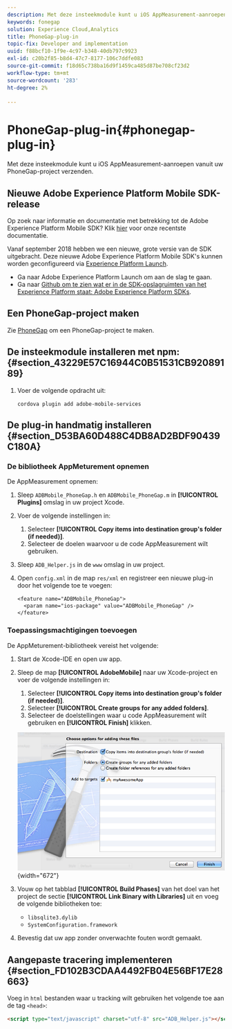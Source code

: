 ```yaml
---
description: Met deze insteekmodule kunt u iOS AppMeasurement-aanroepen vanuit uw PhoneGap-project verzenden.
keywords: fonegap
solution: Experience Cloud,Analytics
title: PhoneGap-plug-in
topic-fix: Developer and implementation
uuid: f88bcf10-1f9e-4c97-b348-40db797c9923
exl-id: c20b2f85-b8d4-47c7-8177-106c7ddfe083
source-git-commit: f18d65c738ba16d9f1459ca485d87be708cf23d2
workflow-type: tm+mt
source-wordcount: '283'
ht-degree: 2%

---
```


# PhoneGap-plug-in{#phonegap-plug-in}

Met deze insteekmodule kunt u iOS AppMeasurement-aanroepen vanuit uw PhoneGap-project verzenden.

## Nieuwe Adobe Experience Platform Mobile SDK-release

Op zoek naar informatie en documentatie met betrekking tot de Adobe Experience Platform Mobile SDK? Klik [hier](https://aep-sdks.gitbook.io/docs/) voor onze recentste documentatie.

Vanaf september 2018 hebben we een nieuwe, grote versie van de SDK uitgebracht. Deze nieuwe Adobe Experience Platform Mobile SDK&#39;s kunnen worden geconfigureerd via [Experience Platform Launch](https://www.adobe.com/experience-platform/launch.html).

* Ga naar Adobe Experience Platform Launch om aan de slag te gaan.
* Ga naar [Github om te zien wat er in de SDK-opslagruimten van het Experience Platform staat: Adobe Experience Platform SDKs](https://github.com/Adobe-Marketing-Cloud/acp-sdks).


## Een PhoneGap-project maken

Zie [PhoneGap](https://helpx.adobe.com/experience-manager/6-4/mobile/using/phonegap.html) om een PhoneGap-project te maken.

## De insteekmodule installeren met npm: {#section_43229E57C16944C0B51531CB92089189}

1. Voer de volgende opdracht uit:

   ```
   cordova plugin add adobe-mobile-services
   ```

## De plug-in handmatig installeren {#section_D53BA60D488C4DB8AD2BDF90439C180A}

### De bibliotheek AppMeturement opnemen

De AppMeasurement opnemen:

1. Sleep `ADBMobile_PhoneGap.h` en `ADBMobile_PhoneGap.m` in **[!UICONTROL Plugins]** omslag in uw project Xcode.
1. Voer de volgende instellingen in:

   1. Selecteer **[!UICONTROL Copy items into destination group's folder (if needed)]**.
   1. Selecteer de doelen waarvoor u de code AppMeasurement wilt gebruiken.

1. Sleep `ADB_Helper.js` in de `www` omslag in uw project.
1. Open `config.xml` in de map `res/xml` en registreer een nieuwe plug-in door het volgende toe te voegen:

   ```
   <feature name="ADBMobile_PhoneGap"> 
     <param name="ios-package" value="ADBMobile_PhoneGap" /> 
   </feature>
   ```

### Toepassingsmachtigingen toevoegen

De AppMeturement-bibliotheek vereist het volgende:

1. Start de Xcode-IDE en open uw app.
1. Sleep de map **[!UICONTROL AdobeMobile]** naar uw Xcode-project en voer de volgende instellingen in:

   1. Selecteer **[!UICONTROL Copy items into destination group's folder (if needed)]**.
   1. Selecteer **[!UICONTROL Create groups for any added folders]**.
   1. Selecteer de doelstellingen waar u code AppMeasurement wilt gebruiken en **[!UICONTROL Finish]** klikken.

   ![](assets/xcode-settings.png){width=&quot;672&quot;}

1. Vouw op het tabblad **[!UICONTROL Build Phases]** van het doel van het project de sectie **[!UICONTROL Link Binary with Libraries]** uit en voeg de volgende bibliotheken toe:

   * `libsqlite3.dylib`
   * `SystemConfiguration.framework`

1. Bevestig dat uw app zonder onverwachte fouten wordt gemaakt.

## Aangepaste tracering implementeren {#section_FD102B3CDAA4492FB04E56BF17E28663}

Voeg in `html` bestanden waar u tracking wilt gebruiken het volgende toe aan de tag `<head>`:

```html
<script type="text/javascript" charset="utf-8" src="ADB_Helper.js"></script>
```

